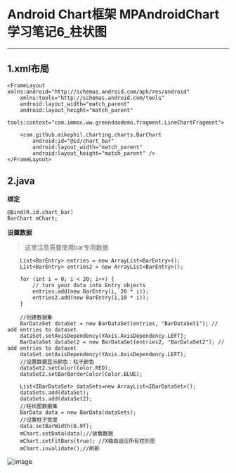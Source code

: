 # Android Chart框架 MPAndroidChart学习笔记6_柱状图
---
## 1.xml布局 ##
	<FrameLayout xmlns:android="http://schemas.android.com/apk/res/android"
	    xmlns:tools="http://schemas.android.com/tools"
	    android:layout_width="match_parent"
	    android:layout_height="match_parent"
	    tools:context="com.immoc.ww.greendaodemo.fragment.LineChartFragment">
	
	    <com.github.mikephil.charting.charts.BarChart
	        android:id="@id/chart_bar"
	        android:layout_width="match_parent"
	        android:layout_height="match_parent" />
	</FrameLayout>

## 2.java ##
**绑定**

	@Bind(R.id.chart_bar)
	BarChart mChart;
**设置数据**
> 这里注意需要使用bar专用数据

		List<BarEntry> entries = new ArrayList<BarEntry>();
        List<BarEntry> entries2 = new ArrayList<BarEntry>();

        for (int i = 0; i < 20; i++) {
            // turn your data into Entry objects
            entries.add(new BarEntry(i, 20 * i));
            entries2.add(new BarEntry(i,10 * i));
        }
        
        //创建数据集
        BarDataSet dataSet = new BarDataSet(entries, "BarDataSet1"); // add entries to dataset
        dataSet.setAxisDependency(YAxis.AxisDependency.LEFT);
        BarDataSet dataSet2 = new BarDataSet(entries2, "BarDataSet2"); // add entries to dataset
        dataSet.setAxisDependency(YAxis.AxisDependency.LEFT);
        //设置数据显示颜色：柱子颜色
        dataSet2.setColor(Color.RED);
        dataSet2.setBarBorderColor(Color.BLUE);
        
        List<IBarDataSet> dataSets=new ArrayList<IBarDataSet>();
        dataSets.add(dataSet);
        dataSets.add(dataSet2);
        //柱状图数据集
        BarData data = new BarData(dataSets);
        //设置柱子宽度
        data.setBarWidth(0.9f);
        mChart.setData(data);//装载数据
        mChart.setFitBars(true); //X轴自适应所有柱形图
        mChart.invalidate();//刷新

![image](https://camo.githubusercontent.com/eb283164a410a68bc8102a1ade623ec759f2b7f2/68747470733a2f2f7261772e6769746875622e636f6d2f5068696c4a61792f4d5043686172742f6d61737465722f73637265656e73686f74732f6e6f726d616c5f62617263686172745f77696b692e706e67)

	